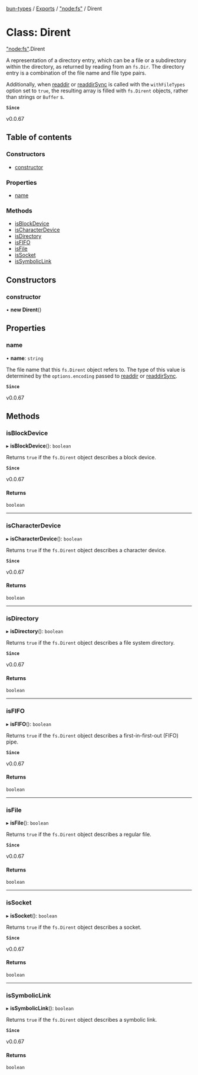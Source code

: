 [bun-types](https://github.com/oven-sh/bun-types/blob/master/api-docs/README.md) / [Exports](https://github.com/oven-sh/bun-types/blob/master/api-docs/modules.md) / ["node:fs"](https://github.com/oven-sh/bun-types/blob/master/api-docs/modules/node_fs_.md) / Dirent

# Class: Dirent

["node:fs"](https://github.com/oven-sh/bun-types/blob/master/api-docs/modules/node_fs_.md).Dirent

A representation of a directory entry, which can be a file or a subdirectory
within the directory, as returned by reading from an `fs.Dir`. The
directory entry is a combination of the file name and file type pairs.

Additionally, when [readdir](https://github.com/oven-sh/bun-types/blob/master/api-docs/modules/node_fs_.md#readdir) or [readdirSync](https://github.com/oven-sh/bun-types/blob/master/api-docs/modules/node_fs_.md#readdirsync) is called with
the `withFileTypes` option set to `true`, the resulting array is filled with `fs.Dirent` objects, rather than strings or `Buffer` s.

**`Since`**

v0.0.67

## Table of contents

### Constructors

- [constructor](https://github.com/oven-sh/bun-types/blob/master/api-docs/classes/node_fs_.Dirent.md#constructor)

### Properties

- [name](https://github.com/oven-sh/bun-types/blob/master/api-docs/classes/node_fs_.Dirent.md#name)

### Methods

- [isBlockDevice](https://github.com/oven-sh/bun-types/blob/master/api-docs/classes/node_fs_.Dirent.md#isblockdevice)
- [isCharacterDevice](https://github.com/oven-sh/bun-types/blob/master/api-docs/classes/node_fs_.Dirent.md#ischaracterdevice)
- [isDirectory](https://github.com/oven-sh/bun-types/blob/master/api-docs/classes/node_fs_.Dirent.md#isdirectory)
- [isFIFO](https://github.com/oven-sh/bun-types/blob/master/api-docs/classes/node_fs_.Dirent.md#isfifo)
- [isFile](https://github.com/oven-sh/bun-types/blob/master/api-docs/classes/node_fs_.Dirent.md#isfile)
- [isSocket](https://github.com/oven-sh/bun-types/blob/master/api-docs/classes/node_fs_.Dirent.md#issocket)
- [isSymbolicLink](https://github.com/oven-sh/bun-types/blob/master/api-docs/classes/node_fs_.Dirent.md#issymboliclink)

## Constructors

### constructor

• **new Dirent**()

## Properties

### name

• **name**: `string`

The file name that this `fs.Dirent` object refers to. The type of this
value is determined by the `options.encoding` passed to [readdir](https://github.com/oven-sh/bun-types/blob/master/api-docs/modules/node_fs_.md#readdir) or [readdirSync](https://github.com/oven-sh/bun-types/blob/master/api-docs/modules/node_fs_.md#readdirsync).

**`Since`**

v0.0.67

## Methods

### isBlockDevice

▸ **isBlockDevice**(): `boolean`

Returns `true` if the `fs.Dirent` object describes a block device.

**`Since`**

v0.0.67

#### Returns

`boolean`

___

### isCharacterDevice

▸ **isCharacterDevice**(): `boolean`

Returns `true` if the `fs.Dirent` object describes a character device.

**`Since`**

v0.0.67

#### Returns

`boolean`

___

### isDirectory

▸ **isDirectory**(): `boolean`

Returns `true` if the `fs.Dirent` object describes a file system
directory.

**`Since`**

v0.0.67

#### Returns

`boolean`

___

### isFIFO

▸ **isFIFO**(): `boolean`

Returns `true` if the `fs.Dirent` object describes a first-in-first-out
(FIFO) pipe.

**`Since`**

v0.0.67

#### Returns

`boolean`

___

### isFile

▸ **isFile**(): `boolean`

Returns `true` if the `fs.Dirent` object describes a regular file.

**`Since`**

v0.0.67

#### Returns

`boolean`

___

### isSocket

▸ **isSocket**(): `boolean`

Returns `true` if the `fs.Dirent` object describes a socket.

**`Since`**

v0.0.67

#### Returns

`boolean`

___

### isSymbolicLink

▸ **isSymbolicLink**(): `boolean`

Returns `true` if the `fs.Dirent` object describes a symbolic link.

**`Since`**

v0.0.67

#### Returns

`boolean`
